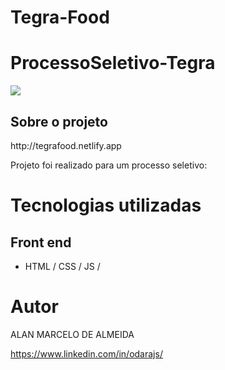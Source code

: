 # Tegra-Food 

<h1 aling="center">ProcessoSeletivo-Tegra</h1>
<p>
 <img src="index/img/ezgif.com-gif-maker.webp">
</p>
<h2 aling="center">Sobre o projeto</h2>
http://tegrafood.netlify.app

Projeto foi realizado para um processo seletivo:

# Tecnologias utilizadas
## Front end
- HTML / CSS / JS /

# Autor

ALAN MARCELO DE ALMEIDA

https://www.linkedin.com/in/odarajs/

